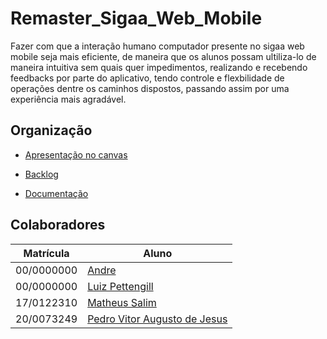 # Remaster_Sigaa_Web_Mobile

Fazer com que a interação humano computador presente no sigaa web mobile seja mais eficiente, de maneira que os alunos possam ultiliza-lo de maneira intuitiva sem quais quer impedimentos, realizando e recebendo feedbacks por parte do aplicativo, tendo controle e flexbilidade de operações dentre os caminhos dispostos, passando assim por uma experiência mais agradável.


## Organização

- [Apresentação no canvas](https://www.canva.com/design/DAFEbzFUTfU/kV6DxPYuZHwM3o5jq7tz5w/view?utm_content=DAFEbzFUTfU&utm_campaign=designshare&utm_medium=link2&utm_source=sharebutton)

- [Backlog](https://github.com/Peedrooo/Remaster_Sigaa_Web_Mobile/wiki/Product-backlog)

- [Documentação](https://github.com/Peedrooo/Remaster_Sigaa_Web_Mobile)

## Colaboradores

| Matrícula | Aluno |
| -- | -- |
| 00/0000000 | [Andre](https://github.com/andremralves) |
| 00/0000000 | [Luiz Pettengill](https://github.com/luizpettengill)
| 17/0122310 | [Matheus Salim](https://github.com/matheussalimdeoliveira) |
| 20/0073249 | [Pedro Vitor Augusto de Jesus](https://github.com/Peedrooo) |
